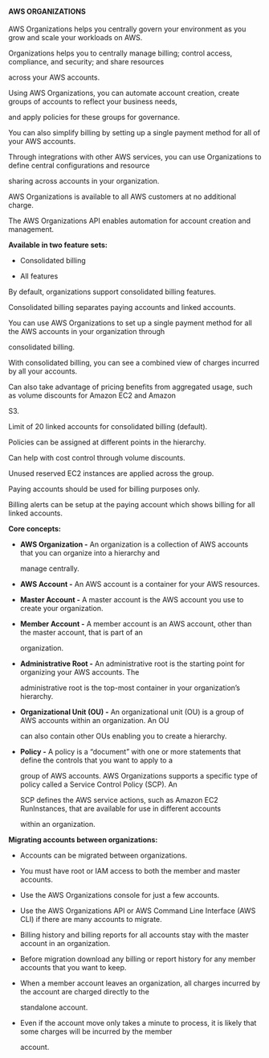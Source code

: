 #### AWS ORGANIZATIONS


AWS Organizations helps you centrally govern your environment as you grow and scale your workloads on AWS.


Organizations helps you to centrally manage billing; control access, compliance, and security; and share resources

across your AWS accounts.


Using AWS Organizations, you can automate account creation, create groups of accounts to reflect your business needs,

and apply policies for these groups for governance.


You can also simplify billing by setting up a single payment method for all of your AWS accounts.


Through integrations with other AWS services, you can use Organizations to define central configurations and resource

sharing across accounts in your organization.


AWS Organizations is available to all AWS customers at no additional charge.


The AWS Organizations API enables automation for account creation and management.


**Available in two feature sets:**


- Consolidated billing

- All features


By default, organizations support consolidated billing features.


Consolidated billing separates paying accounts and linked accounts.


You can use AWS Organizations to set up a single payment method for all the AWS accounts in your organization through

consolidated billing.


With consolidated billing, you can see a combined view of charges incurred by all your accounts.


Can also take advantage of pricing benefits from aggregated usage, such as volume discounts for Amazon EC2 and Amazon

S3.


Limit of 20 linked accounts for consolidated billing (default).


Policies can be assigned at different points in the hierarchy.


Can help with cost control through volume discounts.


Unused reserved EC2 instances are applied across the group.


Paying accounts should be used for billing purposes only.


Billing alerts can be setup at the paying account which shows billing for all linked accounts.


**Core concepts:**


- **AWS Organization -** An organization is a collection of AWS accounts that you can organize into a hierarchy and

  manage centrally.

- **AWS Account -** An AWS account is a container for your AWS resources.

- **Master Account -** A master account is the AWS account you use to create your organization.

- **Member Account -** A member account is an AWS account, other than the master account, that is part of an

  organization.

- **Administrative Root -** An administrative root is the starting point for organizing your AWS accounts. The

  administrative root is the top-most container in your organization’s hierarchy.

- **Organizational Unit (OU) -** An organizational unit (OU) is a group of AWS accounts within an organization. An OU

  can also contain other OUs enabling you to create a hierarchy.

- **Policy -** A policy is a “document” with one or more statements that define the controls that you want to apply to a

  group of AWS accounts. AWS Organizations supports a specific type of policy called a Service Control Policy (SCP). An

  SCP defines the AWS service actions, such as Amazon EC2 RunInstances, that are available for use in different accounts

  within an organization.


**Migrating accounts between organizations:**


- Accounts can be migrated between organizations.

- You must have root or IAM access to both the member and master accounts.

- Use the AWS Organizations console for just a few accounts.

- Use the AWS Organizations API or AWS Command Line Interface (AWS CLI) if there are many accounts to migrate.



- Billing history and billing reports for all accounts stay with the master account in an organization.

- Before migration download any billing or report history for any member accounts that you want to keep.

- When a member account leaves an organization, all charges incurred by the account are charged directly to the

  standalone account.

- Even if the account move only takes a minute to process, it is likely that some charges will be incurred by the member

  account.


